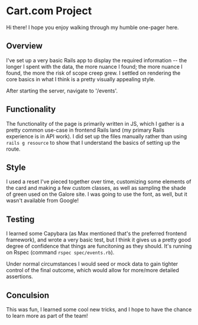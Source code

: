 # Cart.com Project

Hi there! I hope you enjoy walking through my humble one-pager here.

## Overview

I've set up a very basic Rails app to display the required information -- the longer I spent with the data, the more nuance I found; the more nuance I found, the more the risk of scope creep grew. I settled on rendering the core basics in what I think is a pretty visually appealing style.

After starting the server, navigate to '/events'.

## Functionality

The functionality of the page is primarily written in JS, which I gather is a pretty common use-case in frontend Rails land (my primary Rails experience is in API work). I did set up the files manually rather than using `rails g resource` to show that I understand the basics of setting up the route.

## Style

I used a reset I've pieced together over time, customizing some elements of the card and making a few custom classes, as well as sampling the shade of green used on the Galore site. I was going to use the font, as well, but it wasn't available from Google!

## Testing

I learned some Capybara (as Max mentioned that's the preferred frontend framework), and wrote a very basic test, but I think it gives us a pretty good degree of confidence that things are funcitoning as they should. It's running on Rspec (command `rspec spec/events.rb`).

Under normal circumstances I would seed or mock data to gain tighter control of the final outcome, which would allow for more/more detailed assertions.

## Conculsion

This was fun, I learned some cool new tricks, and I hope to have the chance to learn more as part of the team!
